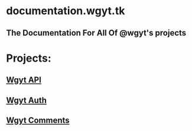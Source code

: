 # documentation.wgyt.tk
## The Documentation For All Of @wgyt's projects
# Projects:
## [Wgyt API](/apiwgyttk)
## [Wgyt Auth](/authwgyttk)
## [Wgyt Comments](/commentswgyttk)

